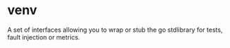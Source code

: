 # venv

A set of interfaces allowing you to wrap or stub the go stdlibrary for tests, fault injection or metrics.
